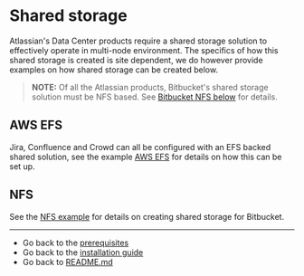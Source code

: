 # Shared storage
Atlassian's Data Center products require a shared storage solution to effectively operate in multi-node environment. The specifics of how this shared storage is created is site dependent, we do however provide examples on how shared storage can be created below.

> **NOTE:** Of all the Atlassian products, Bitbucket's shared storage solution must be NFS based. See [Bitbucket NFS below](#Bitbucket-NFS) for details. 

## AWS EFS
Jira, Confluence and Crowd can all be configured with an EFS backed shared solution, see the example [AWS EFS](aws/SHARED_STORAGE.md) for details on how this can be set up.

## NFS  
See the [NFS example](nfs/NFS.md) for details on creating shared storage for Bitbucket.

***
* Go back to the [prerequisites](../../PREREQUISITES.md)
* Go back to the [installation guide](../../INSTALLATION.md)
* Go back to [README.md](../../../README.md)
